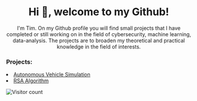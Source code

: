 <h1 align="center">Hi 👋, welcome to my Github!</h1>
<p align="center">I'm Tim. On my Github profile you will find small projects that I have completed or still working on in the field of cybersecurity, machine learning, data-analysis. The projects are to broaden my theoretical and practical knowledge in the field of interests.</p>

<h3>Projects:</h3>
<li><a href="https://github.com/TimMetselaar/Autonomous-Vehicle-Simulation">Autonomous Vehicle Simulation</a></li>
<li><a href="https://github.com/TimMetselaar/Basic-Encryption-Algorithms">RSA Algorithm</a></li>

<p> </p>
<p> </p>

![Visitor count](https://shields-io-visitor-counter.herokuapp.com/badge?page=TimMetselaar)

